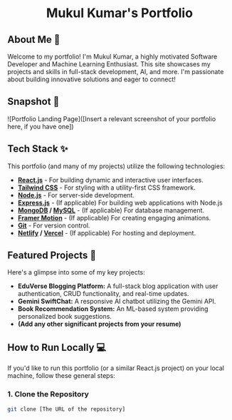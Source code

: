 <div align="center">
  <h1>Mukul Kumar's Portfolio</h1>
</div>

## About Me 👋

Welcome to my portfolio! I'm Mukul Kumar, a highly motivated Software Developer and Machine Learning Enthusiast. This site showcases my projects and skills in full-stack development, AI, and more. I'm passionate about building innovative solutions and eager to connect!

## Snapshot 📸

![Portfolio Landing Page]([Insert a relevant screenshot of your portfolio here, if you have one])

## Tech Stack ✨

This portfolio (and many of my projects) utilize the following technologies:

* **[React.js](https://reactjs.org/)** - For building dynamic and interactive user interfaces.
* **[Tailwind CSS](https://tailwindcss.com/)** - For styling with a utility-first CSS framework.
* **[Node.js](https://nodejs.org/en/)** - For server-side development.
* **[Express.js](https://expressjs.com/)** - (If applicable) For building web applications with Node.js
* **[MongoDB](https://www.mongodb.com/) / [MySQL](https://www.mysql.com/)** - (If applicable) For database management.
* **[Framer Motion](https://www.framer.com/motion/)** - (If applicable) For creating engaging animations.
* **[Git](https://git-scm.com/)** - For version control.
* **[Netlify](https://www.netlify.com/) / [Vercel](https://vercel.com/)** - (If applicable) For hosting and deployment.

## Featured Projects 📂

Here's a glimpse into some of my key projects:

* **EduVerse Blogging Platform:** A full-stack blog application with user authentication, CRUD functionality, and real-time updates.
* **Gemini SwiftChat:** A responsive AI chatbot utilizing the Gemini API.
* **Book Recommendation System:** An ML-based system providing personalized book suggestions.
* **(Add any other significant projects from your resume)**

## How to Run Locally 💻

If you'd like to run this portfolio (or a similar React.js project) on your local machine, follow these general steps:

### 1. Clone the Repository

```bash
git clone [The URL of the repository]